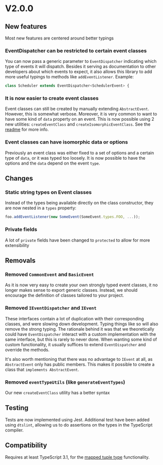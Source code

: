# V2.0.0

## New features
Most new features are centered around better typings

### EventDispatcher can be restricted to certain event classes
You can now pass a generic parameter to `EventDispatcher` indicating
which type of events it will dispatch. Besides it serving as documentation to
other developers about which events to expect, it also allows this library
to add more useful typings to methods like `addEventListener`. Example:

```ts
class Scheduler extends EventDispatcher<SchedulerEvent> {
```

### It is now easier to create event classes
Event classes can still be created by manually extending `AbstractEvent`.
However, this is somewhat verbose. Moreover, it is very common to want to
have some kind of `data` property on an event. This is now possible using
2 new utilities: `createEventClass` and `createIsomorphicEventClass`. See
the [readme](README.md) for more info.

### Event classes can have isomorphic data or options
Previously an event class was either fixed to a set of options and a certain
type of `data`, or it was typed too loosely. It is now possible to have the
options and the `data` depend on the event `type`. 

## Changes

### Static string types on Event classes
Instead of the types being available directly on the class constructor,
they are now nested in a `types` property:

```ts
foo.addEventListener(new SomeEvent(SomeEvent.types.FOO, ...));
```

### Private fields

A lot of `private` fields have been changed to `protected` to allow for
more extensibility

## Removals

### Removed `CommonEvent` and `BasicEvent`
As it is now very easy to create your own strongly typed event classes,
it no longer makes sense to export generic classes. Instead, we
should encourage the definition of classes tailored to your project.

### Removed `IEventDispatcher` and `IEvent`
These interfaces contain a lot of duplication with their corresponding 
classes, and were slowing down development. Typing things like so will 
also remove the strong typing. The rationale behind it was that we 
theoretically could have `EventDispatcher` interact with a custom
implementation with the same interface, but this is rarely to never done.
When wanting some kind of custom functionality, it usually suffices to 
extend `EventDispatcher` and override the methods. 

It's also worth mentioning that there was no advantage to `IEvent` at all,
as `AbstractEvent` only has public members. This makes it possible to 
create a class that `implements AbstractEvent`.

### Removed `eventTypeUtils` (like `generateEventTypes`)
Our new `createEventClass` utility has a better syntax

## Testing
Tests are now implemented using Jest. Additional test have been added using 
`dtslint`, allowing us to do assertions on the types in the TypeScript compiler.

## Compatibility
Requires at least TypeScript 3.1, for the [mapped tuple type](https://github.com/Microsoft/TypeScript/wiki/What%27s-new-in-TypeScript#mapped-types-on-tuples-and-arrays)
functionality.
